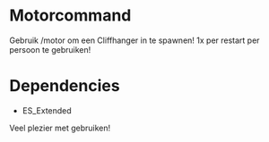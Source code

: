 # Motorcommand
Gebruik /motor om een Cliffhanger in te spawnen! 1x per restart per persoon te gebruiken!

# Dependencies
- ES_Extended

Veel plezier met gebruiken!
